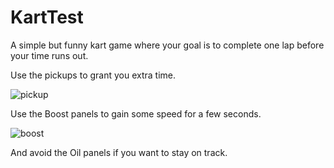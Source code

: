 # KartTest

A simple but funny kart game where your goal is to complete one lap before your time runs out.

Use the pickups to grant you extra time.

![pickup](https://user-images.githubusercontent.com/20799388/116003073-22bd4580-a5c2-11eb-801e-94ad5ef92e2f.PNG)

Use the Boost panels to gain some speed for a few seconds.

![boost](https://user-images.githubusercontent.com/20799388/116003135-67e17780-a5c2-11eb-857f-b9df34f58b60.PNG)

And avoid the Oil panels if you want to stay on track.
